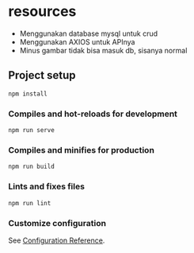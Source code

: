 # resources

- Menggunakan database mysql untuk crud
- Menggunakan AXIOS untuk APInya
- Minus gambar tidak bisa masuk db, sisanya normal


## Project setup
```
npm install
```

### Compiles and hot-reloads for development
```
npm run serve
```

### Compiles and minifies for production
```
npm run build
```

### Lints and fixes files
```
npm run lint
```

### Customize configuration
See [Configuration Reference](https://cli.vuejs.org/config/).
